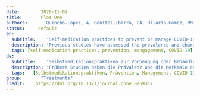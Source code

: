 ```yaml
---
date:        2020-11-02
title:       Plos One
authors:      'Quincho-Lopez, A, Benites-Ibarra, CA, Hilario-Gomez, MM, et al.'
status:     default
en:
  subtitle:    'Self-medication practices to prevent or manage COVID-19: A systematic review'
  description: 'Previous studies have assessed the prevalence and characteristics of self-medication in COVID-19. However, no systematic review has summarized their findings. We conducted a systematic review to assess the prevalence of self-medication to prevent or manage COVID-19. We used different keywords and searched studies published in PubMed, Scopus, Web of Science, Embase, two preprint repositories, Google, and Google Scholar. We included studies that reported original data and assessed self-medication to prevent or manage COVID-19. The risk of bias was assessed using the Newcastle–Ottawa Scale (NOS) modified for cross-sectional studies. We identified eight studies, all studies were cross-sectional, and only one detailed the question used to assess self-medication. The recall period was heterogeneous across studies. Of the eight studies, seven assessed self-medication without focusing on a specific symptom: four performed in the general population (self-medication prevalence ranged between <4% to 88.3%) and three in specific populations (range: 33.9% to 51.3%). In these seven studies, the most used medications varied widely, including antibiotics, chloroquine or hydroxychloroquine, acetaminophen, vitamins or supplements, ivermectin, and ibuprofen. The last study only assessed self-medication for fever due to COVID-19. Most studies had a risk of bias in the “representativeness of the sample” and “assessment of outcome” items of the NOS. Studies that assessed self-medication for COVID-19 found heterogeneous results regarding self-medication prevalence and medications used. More well-designed and adequately reported studies are warranted to assess this topic.'
  tags: [self-medication practices, prevention, mangagement, COVID-19]
de: 
  subtitle:    'Selbstmedikationspraktiken zur Vorbeugung oder Behandlung von COVID-19: Eine systematische Überprüfung'
  description: 'Frühere Studien haben die Prävalenz und die Merkmale der Selbstmedikation bei COVID-19 untersucht. Die Ergebnisse dieser Studien wurden jedoch in keiner systematischen Übersicht zusammengefasst. Wir haben eine systematische Übersichtsarbeit durchgeführt, um die Prävalenz der Selbstmedikation zur Prävention oder Behandlung von COVID-19 zu bewerten. Wir verwendeten verschiedene Schlüsselwörter und durchsuchten Studien, die in PubMed, Scopus, Web of Science, Embase, zwei Preprint-Repositories, Google und Google Scholar veröffentlicht wurden. Wir schlossen Studien ein, die Originaldaten berichteten und die Selbstmedikation zur Prävention oder Behandlung von COVID-19 bewerteten. Das Risiko einer Verzerrung wurde anhand der für Querschnittsstudien modifizierten Newcastle-Ottawa-Skala (NOS) bewertet. Wir identifizierten acht Studien, alle Studien waren Querschnittsstudien, und nur in einer wurde die Frage zur Bewertung der Selbstmedikation detailliert beschrieben. Der Erhebungszeitraum war in den einzelnen Studien sehr unterschiedlich. Von den acht Studien untersuchten sieben die Selbstmedikation, ohne sich auf ein bestimmtes Symptom zu konzentrieren: vier wurden in der Allgemeinbevölkerung durchgeführt (die Prävalenz der Selbstmedikation lag zwischen <4 % und 88,3 %) und drei in spezifischen Bevölkerungsgruppen (zwischen 33,9 % und 51,3 %). In diesen sieben Studien variierten die am häufigsten verwendeten Medikamente stark, darunter Antibiotika, Chloroquin oder Hydroxychloroquin, Paracetamol, Vitamine oder Ergänzungsmittel, Ivermectin und Ibuprofen. In der letzten Studie wurde nur die Selbstmedikation bei Fieber aufgrund von COVID-19 untersucht. Bei den meisten Studien bestand ein Verzerrungsrisiko in den Punkten "Repräsentativität der Stichprobe" und "Bewertung der Ergebnisse" der NOS. Studien, die die Selbstmedikation bei COVID-19 untersuchten, kamen zu heterogenen Ergebnissen hinsichtlich der Prävalenz der Selbstmedikation und der verwendeten Medikamente. Zur Bewertung dieses Themas sind weitere gut konzipierte und angemessen berichtete Studien erforderlich.'
  tags:   [Selbstmedikationspraktiken, Prävention, Management, COVID-19]
group:       "Treatments"
credit:    https://doi.org/10.1371/journal.pone.0259317  
---
```

<object data="{{ page.link }}" style='height:calc(100vh - 400px); width: 100%' type='application/pdf'></object>
